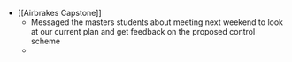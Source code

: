 - [[Airbrakes Capstone]]
	- Messaged the masters students about meeting next weekend to look at our current plan and get feedback on the proposed control scheme
	-